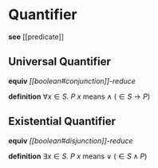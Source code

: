# Quantifier

**see** [[predicate]]

## Universal Quantifier

**equiv** _[[boolean#conjunction]]-reduce_

**definition** $\forall x \in S.\ P\ x$ means $\land\ (\in S \to P)$

## Existential Quantifier

**equiv** _[[boolean#disjunction]]-reduce_

**definition** $\exists x \in S.\ P\ x$ means $\lor\ (\in S \land P)$
